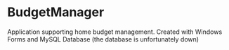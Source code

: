 # BudgetManager
Application supporting home budget management.
Created with Windows Forms and MySQL Database (the database is unfortunately down)
